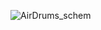 
![AirDrums_schem](https://github.com/HafthorArni/Invisible-Drum-Set/assets/111596842/338ac0de-1c2d-438f-a483-633e99d87779)
